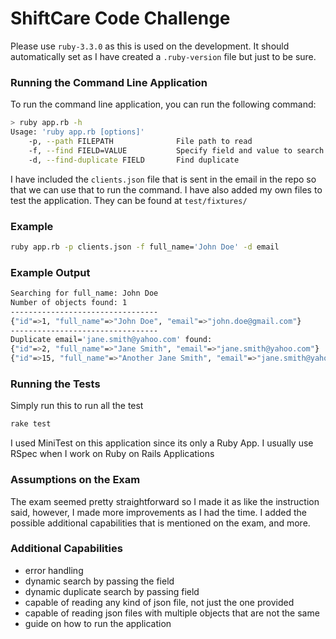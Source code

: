# ShiftCare Code Challenge
Please use `ruby-3.3.0` as this is used on the development. It should automatically set as I have created a 
`.ruby-version` file but just to be sure.

### Running the Command Line Application
To run the command line application, you can run the following command:
```sh 
> ruby app.rb -h
Usage: 'ruby app.rb [options]'
    -p, --path FILEPATH              File path to read
    -f, --find FIELD=VALUE           Specify field and value to search (e.g. --find name=John)
    -d, --find-duplicate FIELD       Find duplicate
```

I have included the `clients.json` file that is sent in the email in the repo so that we can use that to run the 
command. I have also added my own files to test the application. They can be found at `test/fixtures/`

### Example
```sh
ruby app.rb -p clients.json -f full_name='John Doe' -d email
```

### Example Output
```sh
Searching for full_name: John Doe
Number of objects found: 1
---------------------------------
{"id"=>1, "full_name"=>"John Doe", "email"=>"john.doe@gmail.com"}
---------------------------------
Duplicate email='jane.smith@yahoo.com' found:
{"id"=>2, "full_name"=>"Jane Smith", "email"=>"jane.smith@yahoo.com"}
{"id"=>15, "full_name"=>"Another Jane Smith", "email"=>"jane.smith@yahoo.com"}
```

### Running the Tests
Simply run this to run all the test
```sh
rake test
```

I used MiniTest on this application since its only a Ruby App. I usually use RSpec when I work on 
Ruby on Rails Applications


### Assumptions on the Exam
The exam seemed pretty straightforward so I made it as like the instruction said, however, I made more
improvements as I had the time. I added the possible additional capabilities that is mentioned on the 
exam, and more. 

### Additional Capabilities
- error handling
- dynamic search by passing the field
- dynamic duplicate search by passing field
- capable of reading any kind of json file, not just the one provided
- capable of reading json files with multiple objects that are not the same
- guide on how to run the application